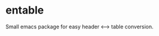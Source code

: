 # entable
Small emacs package for easy header &lt;--> table conversion.
<asciinema-player src="https://asciinema.org/a/605873.json" cols="80" rows="24"></asciinema-player>
